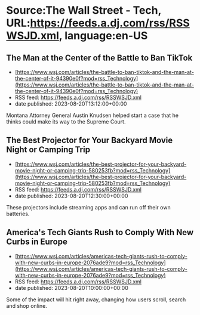 # Source:The Wall Street - Tech, URL:https://feeds.a.dj.com/rss/RSSWSJD.xml, language:en-US

## The Man at the Center of the Battle to Ban TikTok
 - [https://www.wsj.com/articles/the-battle-to-ban-tiktok-and-the-man-at-the-center-of-it-94390e0f?mod=rss_Technology](https://www.wsj.com/articles/the-battle-to-ban-tiktok-and-the-man-at-the-center-of-it-94390e0f?mod=rss_Technology)
 - RSS feed: https://feeds.a.dj.com/rss/RSSWSJD.xml
 - date published: 2023-08-20T13:12:00+00:00

Montana Attorney General Austin Knudsen helped start a case that he thinks could make its way to the Supreme Court.

## The Best Projector for Your Backyard Movie Night or Camping Trip
 - [https://www.wsj.com/articles/the-best-projector-for-your-backyard-movie-night-or-camping-trip-580253fb?mod=rss_Technology](https://www.wsj.com/articles/the-best-projector-for-your-backyard-movie-night-or-camping-trip-580253fb?mod=rss_Technology)
 - RSS feed: https://feeds.a.dj.com/rss/RSSWSJD.xml
 - date published: 2023-08-20T12:30:00+00:00

These projectors include streaming apps and can run off their own batteries.

## America's Tech Giants Rush to Comply With New Curbs in Europe
 - [https://www.wsj.com/articles/americas-tech-giants-rush-to-comply-with-new-curbs-in-europe-2076ade9?mod=rss_Technology](https://www.wsj.com/articles/americas-tech-giants-rush-to-comply-with-new-curbs-in-europe-2076ade9?mod=rss_Technology)
 - RSS feed: https://feeds.a.dj.com/rss/RSSWSJD.xml
 - date published: 2023-08-20T10:00:00+00:00

Some of the impact will hit right away, changing how users scroll, search and shop online.

